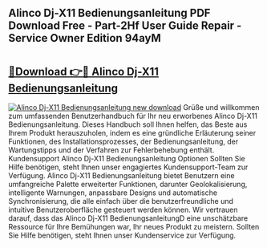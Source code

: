 ## Alinco Dj-X11 Bedienungsanleitung PDF Download Free - Part-2Hf User Guide Repair - Service Owner Edition 94ayM

# <h2><a href="http://df4b358.blite.top/?on=Alinco+Dj-X11+Bedienungsanleitung">🔗Download 👉🔴 Alinco Dj-X11 Bedienungsanleitung</a></h2>

[![Alinco Dj-X11 Bedienungsanleitung new download](https://i.imgur.com/lujVjoI.png)](http://df4b358.blite.top/?on=Alinco+Dj-X11+Bedienungsanleitung)
Grüße und willkommen zum umfassenden Benutzerhandbuch für Ihr neu erworbenes Alinco Dj-X11 Bedienungsanleitung. Dieses Handbuch soll Ihnen helfen, das Beste aus Ihrem Produkt herauszuholen, indem es eine gründliche Erläuterung seiner Funktionen, des Installationsprozesses, der Bedienungsanleitung, der Wartungstipps und der Verfahren zur Fehlerbehebung enthält. Kundensupport Alinco Dj-X11 Bedienungsanleitung Optionen Sollten Sie Hilfe benötigen, steht Ihnen unser engagiertes Kundensupport-Team zur Verfügung. Alinco Dj-X11 Bedienungsanleitung bietet Benutzern eine umfangreiche Palette erweiterter Funktionen, darunter Geolokalisierung, intelligente Warnungen, anpassbare Designs und automatische Synchronisierung, die alle einfach über die benutzerfreundliche und intuitive Benutzeroberfläche gesteuert werden können. Wir vertrauen darauf, dass das Alinco Dj-X11 BedienungsanleitungD eine unschätzbare Ressource für Ihre Bemühungen war, Ihr neues Produkt zu meistern. Sollten Sie Hilfe benötigen, steht Ihnen unser Kundenservice zur Verfügung.
